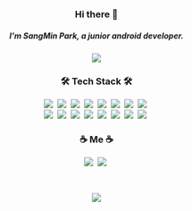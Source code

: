 <h3><p align="center">Hi there 👋</p></h3>

<h5><p align="center">I'm SangMin Park, a junior android developer.</p></h5>

<p align="center">
  <img src="https://hits.seeyoufarm.com/api/count/incr/badge.svg?url=https%3A%2F%2Fgithub.com%2FPark-SM&count_bg=%23BABABA&title_bg=%23000000&icon=github.svg&icon_color=%23FFFFFF&title=hits&edge_flat=false"/>
</p>

<h3><p align="center">🛠 Tech Stack 🛠</p></h3>

<p align="center">
  <img src="https://img.shields.io/badge/Android-3DDC84?style=flat&logo=Android&logoColor=white"/>&nbsp;
  <img src="https://img.shields.io/badge/AndroidStudio-3DDC84?style=flat&logo=Android Studio&logoColor=white"/>&nbsp;
  <img src="https://img.shields.io/badge/Jenkins-D24939?style=flat&logo=Jenkins&logoColor=white"/>&nbsp;
  <img src="https://img.shields.io/badge/Unity-000000?style=flat&logo=Unity&logoColor=white"/>&nbsp;
  <img src="https://img.shields.io/badge/Java-007396?style=flat&logo=Java&logoColor=white"/>&nbsp;
  <img src="https://img.shields.io/badge/Kotlin-7F52FF?style=flat&logo=Kotlin&logoColor=white"/>&nbsp;
  <img src="https://img.shields.io/badge/C-A8B9CC?style=flat&logo=C&logoColor=white"/>&nbsp;
  <img src="https://img.shields.io/badge/C++-00599C?style=flat&logo=C%2B%2B&logoColor=white"/>&nbsp;
  <br>
  <img src="https://img.shields.io/badge/Node.js-339933?style=flat&logo=Node.js&logoColor=white"/>&nbsp;
  <img src="https://img.shields.io/badge/VisualStudioCode-007ACC?style=flat&logo=VisualStudioCode&logoColor=white"/>&nbsp;
  <img src="https://img.shields.io/badge/JavaScript-F7DF1E?style=flat&logo=JavaScript&logoColor=white"/>&nbsp;
  <img src="https://img.shields.io/badge/PHP-777BB4?style=flat&logo=PHP&logoColor=white"/>&nbsp;
  <img src="https://img.shields.io/badge/MySQL-4479A1?style=flat&logo=MySQL&logoColor=white"/>&nbsp;
  <img src="https://img.shields.io/badge/AWS-232F3E?style=flat&logo=AmazonAWS&logoColor=white"/>&nbsp;
  <img src="https://img.shields.io/badge/CentOS-262577?style=flat&logo=CentOS&logoColor=white"/>&nbsp;
  <img src="https://img.shields.io/badge/Ubuntu-E95420?style=flat&logo=Ubuntu&logoColor=white"/>&nbsp;
</p>

<h3><p align="center">☕ Me ☕</p></h3>

<p align="center">
  <a href="http://smparkworld.com" target="_blank"><img src="https://img.shields.io/badge/TechBlog-000000?style=flat&logo=GitHub&logoColor=white"/></a>&nbsp;
  <a href="mailto:park97.sm@gmail.com" target="_blank"><img src="https://img.shields.io/badge/Gmail-EA4335?style=flat&logo=Gmail&logoColor=white"/></a>&nbsp;
</p>

<br>
<p align="center">
  <img src="https://github-readme-stats.vercel.app/api?username=Park-SM&show_icons=true&count_private=true&theme=react"/>
</p>
